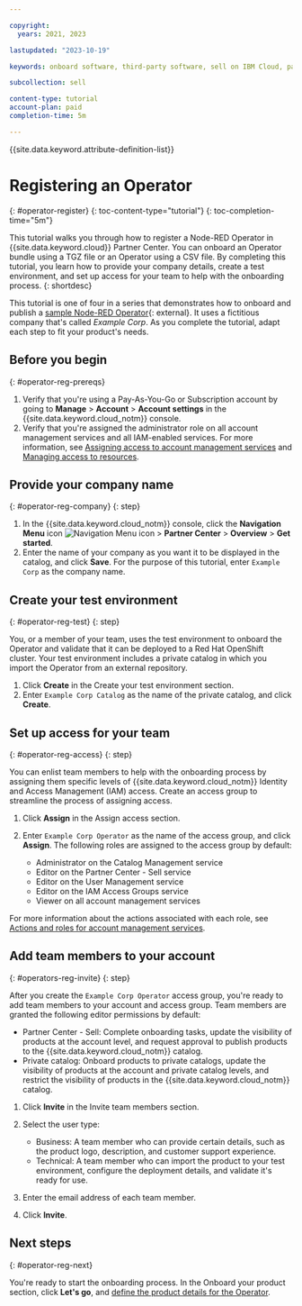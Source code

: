 ```yaml
---

copyright:
  years: 2021, 2023

lastupdated: "2023-10-19"

keywords: onboard software, third-party software, sell on IBM Cloud, partner center, register, Red Hat OpenShift, cluster, Node-RED Operator, Kubernetes cluster, operator

subcollection: sell

content-type: tutorial
account-plan: paid
completion-time: 5m

---
```


{{site.data.keyword.attribute-definition-list}}


# Registering an Operator
{: #operator-register}
{: toc-content-type="tutorial"}
{: toc-completion-time="5m"}

This tutorial walks you through how to register a Node-RED Operator in {{site.data.keyword.cloud}} Partner Center. You can onboard an Operator bundle using a TGZ file or an Operator using a CSV file. By completing this tutorial, you learn how to provide your company details, create a test environment, and set up access for your team to help with the onboarding process.
{: shortdesc}

This tutorial is one of four in a series that demonstrates how to onboard and publish a [sample Node-RED Operator](https://github.com/IBM-Cloud/operator-bundle-sample/releases){: external}. It uses a fictitious company that's called *Example Corp*. As you complete the tutorial, adapt each step to fit your product's needs.

## Before you begin
{: #operator-reg-prereqs}

1. Verify that you're using a Pay-As-You-Go or Subscription account by going to **Manage** > **Account** > **Account settings** in the {{site.data.keyword.cloud_notm}} console.
1. Verify that you're assigned the administrator role on all account management services and all IAM-enabled services. For more information, see [Assigning access to account management services](/docs/account?topic=account-account-services) and [Managing access to resources](/docs/account?topic=account-assign-access-resources).

## Provide your company name
{: #operator-reg-company}
{: step}

1.  In the {{site.data.keyword.cloud_notm}} console, click the **Navigation Menu** icon ![Navigation Menu icon](../icons/icon_hamburger.svg "Menu") > **Partner Center** > **Overview** > **Get started**.
1. Enter the name of your company as you want it to be displayed in the catalog, and click **Save**. For the purpose of this tutorial, enter `Example Corp` as the company name.

## Create your test environment
{: #operator-reg-test}
{: step}

You, or a member of your team, uses the test environment to onboard the Operator and validate that it can be deployed to a Red Hat OpenShift cluster. Your test environment includes a private catalog in which you import the Operator from an external repository.

1. Click **Create** in the Create your test environment section.
1. Enter `Example Corp Catalog` as the name of the private catalog, and click **Create**.

## Set up access for your team
{: #operator-reg-access}
{: step}

You can enlist team members to help with the onboarding process by assigning them specific levels of {{site.data.keyword.cloud_notm}} Identity and Access Management (IAM) access. Create an access group to streamline the process of assigning access.

1. Click **Assign** in the Assign access section.
1. Enter `Example Corp Operator` as the name of the access group, and click **Assign**. The following roles are assigned to the access group by default:

    * Administrator on the Catalog Management service
    * Editor on the Partner Center - Sell service
    * Editor on the User Management service
    * Editor on the IAM Access Groups service
    * Viewer on all account management services

For more information about the actions associated with each role, see [Actions and roles for account management services](/docs/account?topic=account-account-services&interface=ui#account-management-actions-roles).

## Add team members to your account
{: #operators-reg-invite}
{: step}

After you create the `Example Corp Operator` access group, you're ready to add team members to your account and access group. Team members are granted the following editor permissions by default:

* Partner Center - Sell: Complete onboarding tasks, update the visibility of products at the account level, and request approval to publish products to the {{site.data.keyword.cloud_notm}} catalog.
* Private catalog: Onboard products to private catalogs, update the visibility of products at the account and private catalog levels, and restrict the visibility of products in the {{site.data.keyword.cloud_notm}} catalog.

1. Click **Invite** in the Invite team members section.
1. Select the user type:

    * Business: A team member who can provide certain details, such as the product logo, description, and customer support experience.
    * Technical: A team member who can import the product to your test environment, configure the deployment details, and validate it's ready for use.

1. Enter the email address of each team member.
1. Click **Invite**.

## Next steps
{: #operator-reg-next}

You're ready to start the onboarding process. In the Onboard your product section, click **Let's go**, and [define the product details for the Operator](/docs/sell?topic=sell-operator-define).
